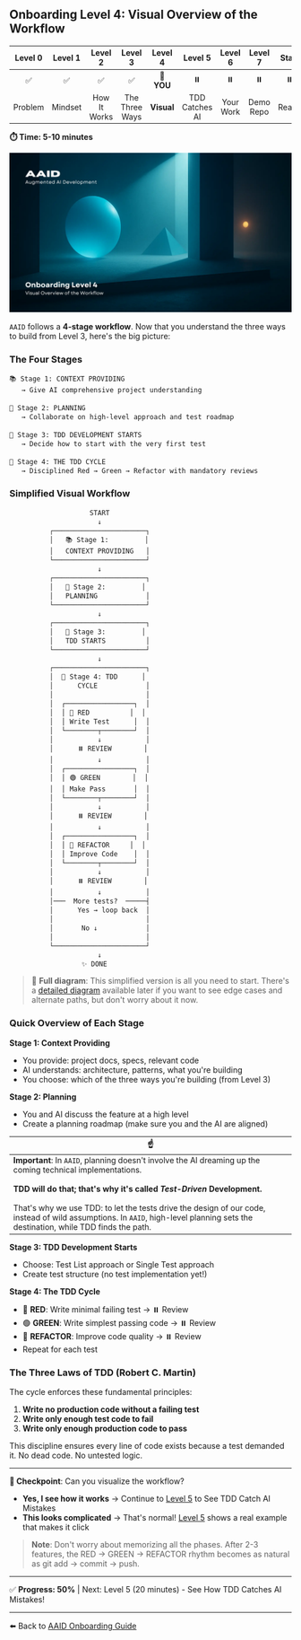 ## Onboarding Level 4: Visual Overview of the Workflow

| Level 0 | Level 1 |   Level 2    |    Level 3     |  Level 4   |    Level 5     |  Level 6  |  Level 7  | Start |
| :-----: | :-----: | :----------: | :------------: | :--------: | :------------: | :-------: | :-------: | :---: |
|   ✅    |   ✅    |      ✅      |       ✅       | 📍 **YOU** |       ⏸️       |    ⏸️     |    ⏸️     |  ⏸️   |
| Problem | Mindset | How It Works | The Three Ways | **Visual** | TDD Catches AI | Your Work | Demo Repo | Ready |

**⏱️ Time: 5-10 minutes**

![Visual Overview of the Workflow](../../../assets/onboarding/4.webp)

`AAID` follows a **4-stage workflow**. Now that you understand the three ways to build from Level 3, here's the big picture:

### The Four Stages

```
📚 Stage 1: CONTEXT PROVIDING
   → Give AI comprehensive project understanding

🤝 Stage 2: PLANNING
   → Collaborate on high-level approach and test roadmap

📝 Stage 3: TDD DEVELOPMENT STARTS
   → Decide how to start with the very first test

🔄 Stage 4: THE TDD CYCLE
   → Disciplined Red → Green → Refactor with mandatory reviews
```

### Simplified Visual Workflow

```
                    START
                      ↓
          ┌───────────────────────┐
          │   📚 Stage 1:         │
          │   CONTEXT PROVIDING   │
          └───────────────────────┘
                      ↓
          ┌───────────────────────┐
          │   🤝 Stage 2:         │
          │   PLANNING            │
          └───────────────────────┘
                      ↓
          ┌───────────────────────┐
          │   📝 Stage 3:         │
          │   TDD STARTS          │
          └───────────────────────┘
                      ↓
          ┌───────────────────────┐
          │  🔄 Stage 4: TDD      │
          │      CYCLE            │
          │                       │
          │  ┌─────────────────┐  │
          │  │ 🔴 RED          │  │
          │  │ Write Test      │  │
          │  └────────┬────────┘  │
          │           ↓           │
          │      ⏸️ REVIEW        │
          │           ↓           │
          │  ┌─────────────────┐  │
          │  │ 🟢 GREEN        │  │
          │  │ Make Pass       │  │
          │  └────────┬────────┘  │
          │           ↓           │
          │      ⏸️ REVIEW        │
          │           ↓           │
          │  ┌─────────────────┐  │
          │  │ 🧼 REFACTOR     │  │
          │  │ Improve Code    │  │
          │  └────────┬────────┘  │
          │           ↓           │
          │      ⏸️ REVIEW        │
          │           ↓           │
          │───  More tests?  ─────┤
          │      Yes → loop back  │
          │                       │
          │       No ↓            │
          │                       │
          └───────────────────────┘
                      ↓
                  ✨ DONE
```

> 🔗 **Full diagram**: This simplified version is all you need to start. There's a [detailed diagram](../../../aaid-workflow-diagram.mermaid) available later if you want to see edge cases and alternate paths, but don't worry about it now.

### Quick Overview of Each Stage

**Stage 1: Context Providing**

- You provide: project docs, specs, relevant code
- AI understands: architecture, patterns, what you're building
- You choose: which of the three ways you're building (from Level 3)

**Stage 2: Planning**

- You and AI discuss the feature at a high level
- Create a planning roadmap (make sure you and the AI are aligned)

| ☝️                                                                                                                                                                                                                                                                                                                                                                                  |
| ----------------------------------------------------------------------------------------------------------------------------------------------------------------------------------------------------------------------------------------------------------------------------------------------------------------------------------------------------------------------------------- |
| **Important**: In `AAID`, planning doesn't involve the AI dreaming up the coming technical implementations.<br><br>**TDD will do that; that's why it's called _Test-Driven_ Development.**<br><br>That's why we use TDD: to let the tests drive the design of our code, instead of wild assumptions. In `AAID`, high-level planning sets the destination, while TDD finds the path. |

**Stage 3: TDD Development Starts**

- Choose: Test List approach or Single Test approach
- Create test structure (no test implementation yet!)

**Stage 4: The TDD Cycle**

- 🔴 **RED**: Write minimal failing test → ⏸️ Review
- 🟢 **GREEN**: Write simplest passing code → ⏸️ Review
- 🧼 **REFACTOR**: Improve code quality → ⏸️ Review
- Repeat for each test

### The Three Laws of TDD (Robert C. Martin)

The cycle enforces these fundamental principles:

1. **Write no production code without a failing test**
2. **Write only enough test code to fail**
3. **Write only enough production code to pass**

This discipline ensures every line of code exists because a test demanded it. No dead code. No untested logic.

---

**🛑 Checkpoint**: Can you visualize the workflow?

- **Yes, I see how it works** → Continue to [Level 5](./5.md) to See TDD Catch AI Mistakes
- **This looks complicated** → That's normal! [Level 5](./5.md) shows a real example that makes it click

> **Note**: Don't worry about memorizing all the phases. After 2-3 features, the RED → GREEN → REFACTOR rhythm becomes as natural as git add → commit → push.

---

✅ **Progress: 50%** | Next: Level 5 (20 minutes) - See How TDD Catches AI Mistakes!

---

⬅️ Back to [AAID Onboarding Guide](../guide.md)
